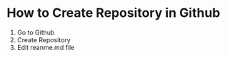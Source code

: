 How to Create Repository in Github
=====

1. Go to Github
2. Create Repository
3. Edit reanme.md file


